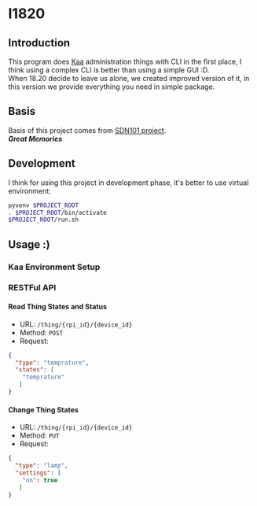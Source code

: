 # I1820
## Introduction
This program does [Kaa](http://www.kaaproject.org/) administration things with CLI
in the first place, I think
using a complex CLI is better than using a simple GUI :D.  
When 18.20 decide to leave us alone, we created improved version of it,
in this version we provide everything you need in simple package.
## Basis
Basis of this project comes from [SDN101 project](https://github.com/elahejalalpour/SDN101).  
***Great Memories***
## Development
I think for using this project in development phase,
it's better to use virtual environment:
```sh
pyvenv $PROJECT_ROOT
. $PROJECT_ROOT/bin/activate
$PROJECT_ROOT/run.sh
```
## Usage :)
### Kaa Environment Setup
### RESTFul API
#### Read Thing States and Status
* URL: `/thing/{rpi_id}/{device_id}`
* Method: `POST`
* Request:
```json
{
  "type": "temprature",
  "states": [
    "temprature"
   ]
}
```
#### Change Thing States
* URL: `/thing/{rpi_id}/{device_id}`
* Method: `PUT`
* Request:
```json
{
  "type": "lamp",
  "settings": [
    "on": true
   ]
}
```

